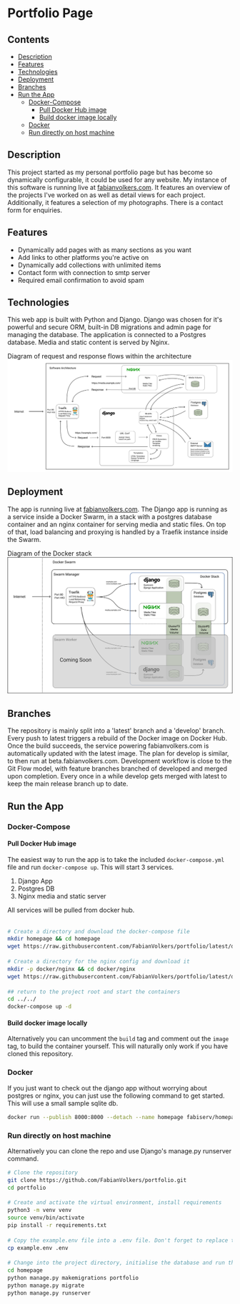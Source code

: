 # Portfolio Page <!-- omit in TOC -->

## Contents <!-- omit in TOC -->

- [Description](#description)
- [Features](#features)
- [Technologies](#technologies)
- [Deployment](#deployment)
- [Branches](#branches)
- [Run the App](#run-the-app)
  - [Docker-Compose](#docker-compose)
    - [Pull Docker Hub image](#pull-docker-hub-image)
    - [Build docker image locally](#build-docker-image-locally)
  - [Docker](#docker)
  - [Run directly on host machine](#run-directly-on-host-machine)

## Description

This project started as my personal portfolio page but has become so dynamically configurable, it could be used for any website. My instance of this software is running live at [fabianvolkers.com](https://fabianvolkers.com). It features an overview of the projects I've worked on as well as detail views for each project. Additionally, it features a selection of my photographs. There is a contact form for enquiries.

## Features

- Dynamically add pages with as many sections as you want
- Add links to other platforms you're active on
- Dynamically add collections with unlimited items
- Contact form with connection to smtp server
- Required email confirmation to avoid spam

## Technologies

This web app is built with Python and Django. Django was chosen for it's powerful and secure ORM, built-in DB migrations and admin page for managing the database. The application is connected to a Postgres database. Media and static content is served by Nginx.

Diagram of request and response flows within the architecture
![](.github/.media/software-architecture.png)

## Deployment

The app is running live at [fabianvolkers.com](https://fabianvolkers.com). The Django app is running as a service inside a Docker Swarm, in a stack with a postgres database container and an nginx container for serving media and static files. On top of that, load balancing and proxying is handled by a Traefik instance inside the Swarm.


Diagram of the Docker stack
![](.github/.media/deployment-architecture.png)

## Branches

The repository is mainly split into a 'latest' branch and a 'develop' branch. Every push to latest triggers a rebuild of the Docker image on Docker Hub. Once the build succeeds, the service powering fabianvolkers.com is automatically updated with the latest image. The plan for develop is similar, to then run at beta.fabianvolkers.com. Development workflow is close to the Git Flow model, with feature branches branched of developed and merged upon completion. Every once in a while develop gets merged with latest to keep the main release branch up to date.


## Run the App
### Docker-Compose
#### Pull Docker Hub image
The easiest way to run the app is to take the included `docker-compose.yml` file and run `docker-compose up`. This will start 3 services.
1. Django App
1. Postgres DB
1. Nginx media and static server

All services will be pulled from docker hub. 

```bash

# Create a directory and download the docker-compose file
mkdir homepage && cd homepage
wget https://raw.githubusercontent.com/FabianVolkers/portfolio/latest/docker-compose.yml

# Create a directory for the nginx config and download it
mkdir -p docker/nginx && cd docker/nginx
wget https://raw.githubusercontent.com/FabianVolkers/portfolio/latest/docker/nginx/nginx.conf

## return to the project root and start the containers
cd ../../
docker-compose up -d
```
#### Build docker image locally
Alternatively you can uncomment the `build` tag and comment out the `image` tag, to build the container yourself. This will naturally only work if you have cloned this repository.

### Docker
If you just want to check out the django app without worrying about postgres or nginx, you can just use the following command to get started. This will use a small sample sqlite db. 
```bash
docker run --publish 8000:8000 --detach --name homepage fabiserv/homepage:latest
```

### Run directly on host machine

Alternatively you can clone the repo and use Django's manage.py runserver command.


```bash
# Clone the repository
git clone https://github.com/FabianVolkers/portfolio.git
cd portfolio

# Create and activate the virtual environment, install requirements
python3 -m venv venv
source venv/bin/activate
pip install -r requirements.txt

# Copy the example.env file into a .env file. Don't forget to replace the values with your own.
cp example.env .env

# Change into the project directory, initialise the database and run the server
cd homepage
python manage.py makemigrations portfolio
python manage.py migrate
python manage.py runserver
```
